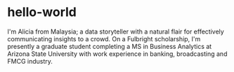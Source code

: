 # hello-world

I'm Alicia from Malaysia; a data storyteller with a natural flair for effectively communicating insights to a crowd. On a Fulbright scholarship, I'm presently a graduate student completing a MS in Business Analytics at Arizona State University with work experience in banking, broadcasting and FMCG industry.
